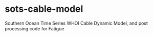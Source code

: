 # sots-cable-model
Southern Ocean Time Series WHOI Cable Dynamic Model, and post processing code for Fatigue
